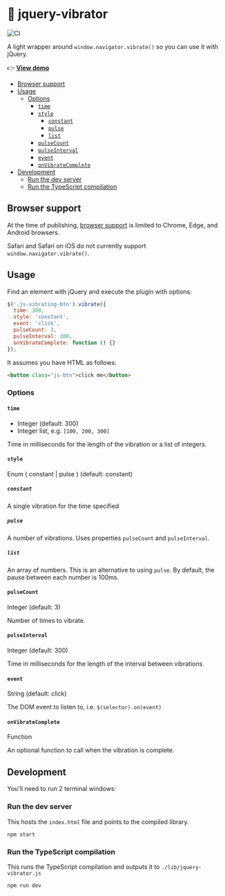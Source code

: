 # 📳 jquery-vibrator

![CI](https://github.com/tinacious/jquery-vibrator/workflows/CI/badge.svg?branch=master)

A light wrapper around `window.navigator.vibrate()` so you can use it with jQuery.

👉 **[View demo](https://tinacious.github.io/jquery-vibrator/)**

- [Browser support](#browser-support)
- [Usage](#usage)
  - [Options](#options)
    - [`time`](#time)
    - [`style`](#style)
      - [`constant`](#constant)
      - [`pulse`](#pulse)
      - [`list`](#list)
    - [`pulseCount`](#pulsecount)
    - [`pulseInterval`](#pulseinterval)
    - [`event`](#event)
    - [`onVibrateComplete`](#onvibratecomplete)
- [Development](#development)
  - [Run the dev server](#run-the-dev-server)
  - [Run the TypeScript compilation](#run-the-typescript-compilation)


## Browser support

At the time of publishing, [browser support](https://developer.mozilla.org/en-US/docs/Web/API/Vibration_API#Browser_compatibility) is limited to Chrome, Edge, and Android browsers.

Safari and Safari on iOS do not currently support `window.navigator.vibrate()`.


## Usage

Find an element with jQuery and execute the plugin with options:

```js
$('.js-vibrating-btn').vibrate({
  time: 300,
  style: 'constant',
  event: 'click',
  pulseCount: 3,
  pulseInterval: 300,
  onVibrateComplete: function () {}
});
```

It assumes you have HTML as follows:

```html
<button class="js-btn">click me</button>
```

### Options

#### `time`

- Integer (default: 300)
- Integer list, e.g. `[100, 200, 300]`

Time in milliseconds for the length of the vibration or a list of integers.


#### `style`

Enum ( constant | pulse ) (default: constant)

##### `constant`

A single vibration for the time specified

##### `pulse`

A number of vibrations. Uses properties `pulseCount` and `pulseInterval`.

##### `list`

An array of numbers. This is an alternative to using `pulse`. By default, the pause between each number is 100ms.

#### `pulseCount`

Integer (default: 3)

Number of times to vibrate.


#### `pulseInterval`

Integer (default: 300)

Time in milliseconds for the length of the interval between vibrations.


#### `event`

String (default: click)

The DOM event to listen to, i.e. `$(selector).on(event)`


#### `onVibrateComplete`

Function

An optional function to call when the vibration is complete.


## Development

You'll need to run 2 terminal windows:


### Run the dev server

This hosts the `index.html` file and points to the compiled library.

```
npm start
```

### Run the TypeScript compilation

This runs the TypeScript compilation and outputs it to `./lib/jquery-vibrator.js`

```
npm run dev
```

